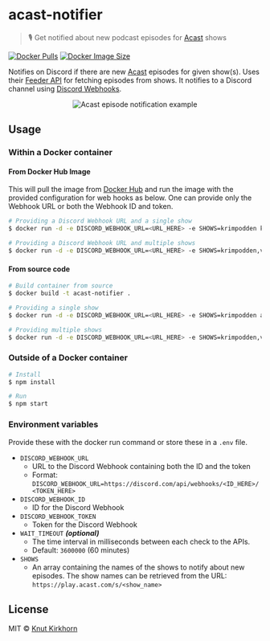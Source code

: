 # acast-notifier
> 🎙️ Get notified about new podcast episodes for [Acast](https://acast.com) shows

[![Docker Pulls](https://img.shields.io/docker/pulls/knutkirkhorn/acast-notifier)](https://hub.docker.com/r/knutkirkhorn/acast-notifier) [![Docker Image Size](https://badgen.net/docker/size/knutkirkhorn/acast-notifier)](https://hub.docker.com/r/knutkirkhorn/acast-notifier)

Notifies on Discord if there are new [Acast](https://acast.com) episodes for given show(s). Uses their [Feeder API](https://feeder.acast.com/api/v1) for fetching episodes from shows. It notifies to a Discord channel using [Discord Webhooks](https://discord.com/developers/docs/resources/webhook).

<div align="center">
	<img src="https://raw.githubusercontent.com/knutkirkhorn/acast-notifier/main/media/top-image.png" alt="Acast episode notification example">
</div>

## Usage
### Within a Docker container
#### From Docker Hub Image
This will pull the image from [Docker Hub](https://hub.docker.com/) and run the image with the provided configuration for web hooks as below. One can provide only the Webhook URL or both the Webhook ID and token.

```sh
# Providing a Discord Webhook URL and a single show
$ docker run -d -e DISCORD_WEBHOOK_URL=<URL_HERE> -e SHOWS=krimpodden knutkirkhorn/acast-notifier

# Providing a Discord Webhook URL and multiple shows
$ docker run -d -e DISCORD_WEBHOOK_URL=<URL_HERE> -e SHOWS=krimpodden,verdensgang knutkirkhorn/acast-notifier
```

#### From source code
```sh
# Build container from source
$ docker build -t acast-notifier .

# Providing a single show
$ docker run -d -e DISCORD_WEBHOOK_URL=<URL_HERE> -e SHOWS=krimpodden acast-notifier

# Providing multiple shows
$ docker run -d -e DISCORD_WEBHOOK_URL=<URL_HERE> -e SHOWS=krimpodden,verdensgang acast-notifier
```

### Outside of a Docker container
```sh
# Install
$ npm install

# Run
$ npm start
```

### Environment variables
Provide these with the docker run command or store these in a `.env` file.

- `DISCORD_WEBHOOK_URL`
    - URL to the Discord Webhook containing both the ID and the token
    - Format: `DISCORD_WEBHOOK_URL=https://discord.com/api/webhooks/<ID_HERE>/<TOKEN_HERE>`
- `DISCORD_WEBHOOK_ID`
    - ID for the Discord Webhook
- `DISCORD_WEBHOOK_TOKEN`
    - Token for the Discord Webhook
- `WAIT_TIMEOUT` ***(optional)***
    - The time interval in milliseconds between each check to the APIs.
    - Default: `3600000` (60 minutes)
- `SHOWS`
    - An array containing the names of the shows to notify about new episodes. The show names can be retrieved from the URL: `https://play.acast.com/s/<show_name>`

## License
MIT © [Knut Kirkhorn](https://github.com/knutkirkhorn/acast-notifier/blob/main/LICENSE)
